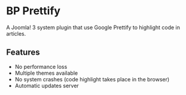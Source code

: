 # BP Prettify
A Joomla! 3 system plugin that use Google Prettify to highlight code in articles.

## Features
- No performance loss
- Multiple themes available
- No system crashes (code highlight takes place in the browser)
- Automatic updates server
